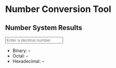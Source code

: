 <!DOCTYPE html>
   <html lang="en"> <head>
 <meta charset="UTF-8">
        <meta name="viewport" content="width=device-width, initial-scale=1.0">
        <title>Number Conversion</title>
   </script>
    </head>
    <body>
        <div class="container">
            <h1>Number Conversion Tool</h1>
            <h2>Number System Results</h2>
            <input type="number" id="numberInput" placeholder="Enter a decimal number" />
            <ul>
                <li>Binary: <strong id="binaryResult">-</strong></li>
                <li>Octal: <strong id="octalResult">-</strong></li>
                <li>Hexadecimal: <strong id="hexResult">-</strong></li>
            </ul>
          <script>
                const wrapper = document.getElementById('contentWrapper');
                const numberInput = document.getElementById('numberInput');
                const binaryResult = document.getElementById('binaryResult');
                const octalResult = document.getElementById('octalResult');
                const hexResult = document.getElementById('hexResult');
         wrapper.classList.add('visible');
        numberInput.addEventListener('input', () => {
                    const number = parseInt(numberInput.value);
        if (!isNaN(number)) {
                        binaryResult.textContent = number.toString(2);
                        octalResult.textContent = number.toString(8);
                        hexResult.textContent = number.toString(16).toUpperCase();
                    } else {
                        binaryResult.textContent = '-';
                        octalResult.textContent = '-';
                        hexResult.textContent = '-';
                    }
                });
            </script>
    </body>
    </html>
